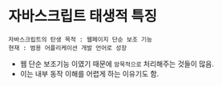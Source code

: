 # 자바스크립트 태생적 특징

```
자바스크립트의 탄생 목적 : 웹페이지 단순 보조 기능
현재 : 범용 어플리케이션 개발 언어로 성장
```

-   웹 단순 보조기능 이였기 때문에 `암묵적으로` 처리해주는 것들이 많음.
-   이는 내부 동작 이해를 어렵게 하는 이유기도 함.

<br />
<br />
